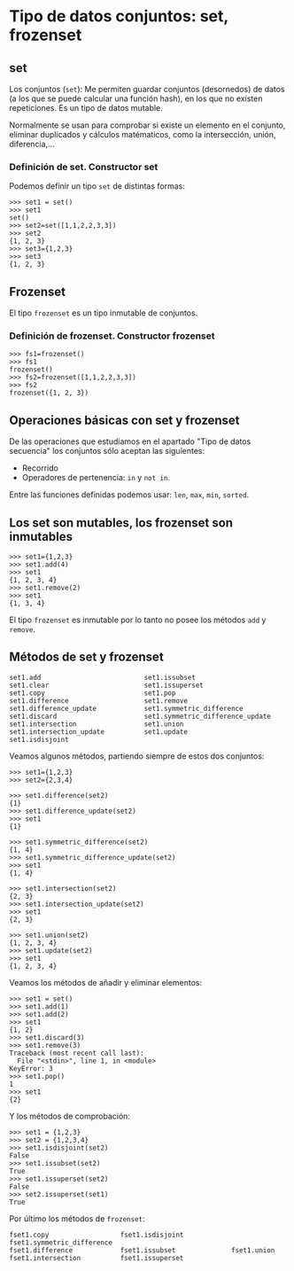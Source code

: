 # Tipo de datos conjuntos: set, frozenset

## set

 Los conjuntos (`set`): Me permiten guardar conjuntos (desornedos) de datos (a los que se puede calcular una función hash), en los que no existen repeticiones. Es un tipo de datos mutable.

 Normalmente se usan para comprobar si existe un elemento en el conjunto, eliminar duplicados y cálculos matématicos, como la intersección, unión, diferencia,...

### Definición de set. Constructor set

Podemos definir un tipo `set` de distintas formas:

	>>> set1 = set()
	>>> set1
	set()
	>>> set2=set([1,1,2,2,3,3])
	>>> set2
	{1, 2, 3}
	>>> set3={1,2,3}
	>>> set3
	{1, 2, 3}

## Frozenset

El tipo `frozenset` es un tipo inmutable de conjuntos.

### Definición de frozenset. Constructor frozenset

	>>> fs1=frozenset()
	>>> fs1
	frozenset()
	>>> fs2=frozenset([1,1,2,2,3,3])
	>>> fs2
	frozenset({1, 2, 3})


## Operaciones básicas con set y frozenset

De las operaciones que estudiamos en el apartado "Tipo de datos secuencia" los conjuntos sólo aceptan las siguientes:

* Recorrido
* Operadores de pertenencia: `in` y `not in`.

Entre las funciones definidas podemos usar: `len`, `max`, `min`, `sorted`.

## Los set son mutables, los frozenset son inmutables

	>>> set1={1,2,3}
	>>> set1.add(4)
	>>> set1
	{1, 2, 3, 4}
	>>> set1.remove(2)
	>>> set1
	{1, 3, 4}

El tipo `frozenset` es inmutable por lo tanto no posee los métodos `add` y `remove`.

## Métodos de set y frozenset

	set1.add                          set1.issubset
	set1.clear                        set1.issuperset
	set1.copy                         set1.pop
	set1.difference                   set1.remove
	set1.difference_update            set1.symmetric_difference
	set1.discard                      set1.symmetric_difference_update
	set1.intersection                 set1.union
	set1.intersection_update          set1.update
	set1.isdisjoint     
	
Veamos algunos métodos, partiendo siempre de estos dos conjuntos:

	>>> set1={1,2,3}
	>>> set2={2,3,4}
	
	>>> set1.difference(set2)
	{1}
	>>> set1.difference_update(set2)
	>>> set1
	{1}

	>>> set1.symmetric_difference(set2)
	{1, 4}
	>>> set1.symmetric_difference_update(set2)
	>>> set1
	{1, 4}

	>>> set1.intersection(set2)
	{2, 3}
	>>> set1.intersection_update(set2)
	>>> set1
	{2, 3}

	>>> set1.union(set2)
	{1, 2, 3, 4}
	>>> set1.update(set2)
	>>> set1
	{1, 2, 3, 4}

Veamos los métodos de añadir y eliminar elementos:

	>>> set1 = set()
	>>> set1.add(1)
	>>> set1.add(2)
	>>> set1
	{1, 2}
	>>> set1.discard(3)
	>>> set1.remove(3)
	Traceback (most recent call last):
	  File "<stdin>", line 1, in <module>
	KeyError: 3
	>>> set1.pop()
	1
	>>> set1
	{2}

Y los métodos de comprobación:

	>>> set1 = {1,2,3}
	>>> set2 = {1,2,3,4}
	>>> set1.isdisjoint(set2)	
	False
	>>> set1.issubset(set2)
	True
	>>> set1.issuperset(set2)
	False
	>>> set2.issuperset(set1)
	True


Por último los métodos de `frozenset`:


	fset1.copy                  fset1.isdisjoint            fset1.symmetric_difference
	fset1.difference            fset1.issubset              fset1.union
	fset1.intersection          fset1.issuperset            











